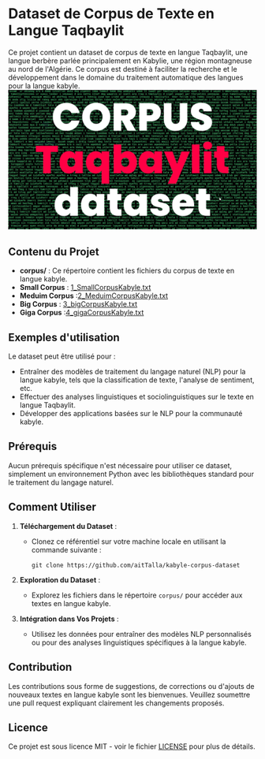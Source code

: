 # Dataset de Corpus de Texte en Langue Taqbaylit

Ce projet contient un dataset de corpus de texte en langue Taqbaylit, une langue berbère parlée principalement en Kabylie, une région montagneuse au nord de l'Algérie. Ce corpus est destiné à faciliter la recherche et le développement dans le domaine du traitement automatique des langues pour la langue kabyle.
![Exemple d'image](ICON.png)
## Contenu du Projet

- **corpus/** : Ce répertoire contient les fichiers du corpus de texte en langue kabyle.
- **Small Corpus** : [1_SmallCorpusKabyle.txt](corpus/1_SmallCorpusKabyle.txt)
- **Meduim Corpus** :[2_MeduimCorpusKabyle.txt](corpus/2_MeduimCorpusKabyle.txt)
- **Big Corpus** : [3_bigCorpusKabyle.txt](corpus/3_bigCorpusKabyle.txt)
- **Giga Corpus** :[4_gigaCorpusKabyle.txt](corpus/4_gigaCorpusKabyle.txt)

## Exemples d'utilisation

Le dataset peut être utilisé pour :

- Entraîner des modèles de traitement du langage naturel (NLP) pour la langue kabyle, tels que la classification de texte, l'analyse de sentiment, etc.
- Effectuer des analyses linguistiques et sociolinguistiques sur le texte en langue Taqbaylit.
- Développer des applications basées sur le NLP pour la communauté kabyle.

## Prérequis

Aucun prérequis spécifique n'est nécessaire pour utiliser ce dataset, simplement un environnement Python avec les bibliothèques standard pour le traitement du langage naturel.

## Comment Utiliser

1. **Téléchargement du Dataset** :
   - Clonez ce référentiel sur votre machine locale en utilisant la commande suivante :
     ```
     git clone https://github.com/aitTalla/kabyle-corpus-dataset
     ```

2. **Exploration du Dataset** :
   - Explorez les fichiers dans le répertoire `corpus/` pour accéder aux textes en langue kabyle.

3. **Intégration dans Vos Projets** :
   - Utilisez les données pour entraîner des modèles NLP personnalisés ou pour des analyses linguistiques spécifiques à la langue kabyle.

## Contribution

Les contributions sous forme de suggestions, de corrections ou d'ajouts de nouveaux textes en langue kabyle sont les bienvenues. Veuillez soumettre une pull request expliquant clairement les changements proposés.

## Licence

Ce projet est sous licence MIT - voir le fichier [LICENSE](LICENSE) pour plus de détails.
